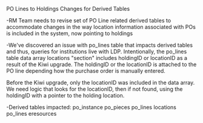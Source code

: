 
PO Lines to Holdings Changes for Derived Tables

-RM Team needs to revise set of PO Line related derived tables to accommodate changes in the way location information associated with POs is included in the system, now pointing to holdings

-We've discovered an issue with po_lines table that impacts derived tables and thus, queries for institutions live with LDP. Intentionally, the po_lines table data array locations "section"  includes holdingID or locationID as a result of the Kiwi upgrade. The holdingID or the locationID is attached to the PO line depending how the purchase order is manually entered.

Before the Kiwi upgrade, only the locationID was included in the data array. We need logic that looks for the locationID, then if not found, using the holdingID with a pointer to the holding location.


-Derived tables impacted:
po_instance
po_pieces
po_lines locations
po_lines eresources


